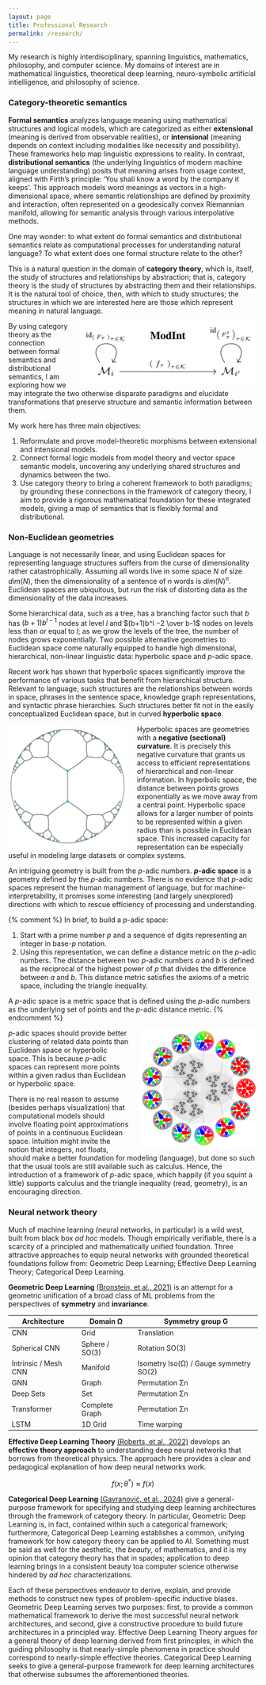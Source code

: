 ```yaml
---
layout: page
title: Professional Research
permalink: /research/
---
```


My research is highly interdisciplinary, spanning linguistics, mathematics, philosophy, and computer science. My domains of interest are in mathematical linguistics, theoretical deep learning, neuro-symbolic artificial intielligence, and philosophy of science.

### Category-theoretic semantics

**Formal semantics** analyzes language meaning using mathematical structures and logical models, which are categorized as either **extensional** (meaning is derived from observable realities), or **intensional** (meaning depends on context including modalities like necessity and possibility). These frameworks help map linguistic expressions to reality. In contrast, **distributional semantics** (the underlying linguistics of modern machine language understanding) posits that meaning arises from usage context, aligned with Firth’s principle: ‘You shall know a word by the company it keeps’. This approach models word meanings as vectors in a high-dimensional space, where semantic relationships are defined by proximity and interaction, often represented on a geodesically convex Riemannian manifold, allowing for semantic analysis through various interpolative methods.

One may wonder: to what extent do formal semantics and distributional semantics relate as computational processes for understanding natural language? To what extent does one formal structure relate to the other?

This is a natural question in the domain of **category theory**, which is, itself, the study of structures and relationships by abstraction; that is, category theory is the study of structures by abstracting them and their relationships. It is the natural tool of choice, then, with which to study structures; the structures in which we are interested here are those which represent meaning in natural language.

<img src="/assets/modint.PNG" alt="Category of formal models" style="float: right; margin-left: 20px; width: 360px;">

By using category theory as the connection between formal semantics and distributional semantics, I am exploring how we may integrate the two otherwise disparate paradigms and elucidate transformations that preserve structure and semantic information between them. 

My work here has three main objectives:

1. Reformulate and prove model-theoretic morphisms between extensional and intensional models.
2. Connect formal logic models from model theory and vector space semantic models, uncovering any underlying shared structures and dynamics between the two.
3. Use category theory to bring a coherent framework to both paradigms; by grounding these connections in the framework of category theory, I aim to provide a rigorous mathematical foundation for these integrated models, giving a map of semantics that is flexibly formal and distributional.

### Non-Euclidean geometries

Language is not necessarily linear, and using Euclidean spaces for representing language structures suffers from the curse of dimensionality rather catastrophically. Assuming all words live in some space $N$ of size $dim(N)$, then the dimensionality of a sentence of $n$ words is $dim(N)^n$. Euclidean spaces are ubiquitous, but run the risk of distorting data as the dimensionality of the data increases. 

Some hierarchical data, such as a tree, has a branching factor such that $b$ has $(b + 1)b^{l-1}$ nodes at level $l$ and $(b+1)b^l −2 \over b-1$ nodes on levels less than or equal to $l$; as we grow the levels of the tree, the number of nodes grows exponentially. Two possible alternative geometries to Euclidean space come naturally equipped to handle high dimensional, hierarchical, non-linear linguistic data: hyperbolic space and $p$-adic space.

Recent work has shown that hyperbolic spaces significantly improve the performance of various tasks that benefit from hierarchical structure. Relevant to language, such structures are the relationships between words in space, phrases in the sentence space, knowledge graph representations, and syntactic phrase hierarchies. Such structures better fit not in the easily conceptualized Euclidean space, but in curved **hyperbolic space**.

<img src="/assets/hyperbolic.png" alt="Hyperbolic space" style="float: left; margin-right: 20px; width: 240px;">

Hyperbolic spaces are geometries with a **negative (sectional) curvature**. It is precisely this negative curvature that grants us access to efficient representations of hierarchical and non-linear information. In hyperbolic space, the distance between points grows exponentially as we move away from a central point. Hyperbolic space allows for a larger number of points to be represented within a given radius than is possible in Euclidean space. This increased capacity for representation can be especially useful in modeling large datasets or complex systems.

An intriguing geometry is built from the $p$-adic numbers. **$p$-adic space** is a geometry defined by the $p$-adic numbers. There is no evidence that $p$-adic spaces represent the human management of language, but for machine-interpretability, it promises some interesting (and largely unexplored) directions with which to rescue efficiency of processing and understanding.

{% comment %}
In brief, to build a $p$-adic space:

1. Start with a prime number $p$ and a sequence of digits representing an integer in base-$p$ notation.
2. Using this representation, we can define a distance metric on the $p$-adic numbers. The distance between two $p$-adic numbers $a$ and $b$ is defined as the reciprocal of the highest power of $p$ that divides the difference between $a$ and $b$. This distance metric satisfies the axioms of a metric space, including the triangle inequality.

A $p$-adic space is a metric space that is defined using the $p$-adic numbers as the underlying set of points and the $p$-adic distance metric.
{% endcomment %}

<img src="/assets/padic.png" alt="3-adic space" style="float: right; margin-left: 20px; width: 240px;">

$p$-adic spaces should provide better clustering of related data points than Euclidean space or hyperbolic space. This is because $p$-adic spaces can represent more points within a given radius than Euclidean or hyperbolic space.

There is no real reason to assume (besides perhaps visualization) that computational models should involve floating point approximations of points in a continuous Euclidean space. Intuition might invite the notion that integers, not floats, should make a better foundation for modeling (language), but done so such that the usual tools are still available such as calculus. Hence, the introduction of a framework of $p$-adic space, which happily (if you squint a little) supports calculus and the triangle inequality (read, geometry), is an encouraging direction.

### Neural network theory

Much of machine learning (neural networks, in particular) is a wild west, built from black box _ad hoc_ models. Though empirically verifiable, there is a scarcity of a principled and mathematically unified foundation. Three attractive approaches to equip neural networks with grounded theoretical foundations follow from: Geometric Deep Learning; Effective Deep Learning Theory; Categorical Deep Learning.

**Geometric Deep Learning** [(Bronstein, et al., 2021)](https://arxiv.org/abs/2104.13478) is an attempt for a geometric unification of a broad class of ML problems from the perspectives of **symmetry** and **invariance**. 

| Architecture          | Domain Ω           | Symmetry group G                  |
|-----------------------|--------------------|----------------------------------|
| CNN                   | Grid               | Translation                       |
| Spherical CNN         | Sphere / SO(3)     | Rotation SO(3)                    |
| Intrinsic / Mesh CNN  | Manifold           | Isometry Iso(Ω) / Gauge symmetry SO(2) |
| GNN                   | Graph              | Permutation Σn                   |
| Deep Sets             | Set                | Permutation Σn                   |
| Transformer           | Complete Graph     | Permutation Σn                   |
| LSTM                  | 1D Grid            | Time warping                      |

**Effective Deep Learning Theory** [(Roberts, et al., 2022)](https://arxiv.org/abs/2106.10165) develops an **effective theory approach** to understanding deep neural networks that borrows from theoretical physics. The approach here provides a clear and pedagogical explanation of how deep neural networks work. 

$$f(x; θ^*) ≈ f (x)$$

**Categorical Deep Learning** [(Gavranović, et al., 2024)](https://arxiv.org/abs/2402.15332) give a general-purpose framework for specifying and studying deep learning architectures through the framework of category theory. In particular, Geometric Deep Learning is, in fact, contained within such a categorical framework; furthermore, Categorical Deep Learning establishes a common, unifying framework for how category theory can be applied to AI. Something must be said as well for the aesthetic, the _beauty_, of mathematics, and it is my opinion that category theory has that in spades; application to deep learning brings in a consistent beauty toa  computer science otherwise hindered by _ad hoc_ characterizations.

Each of these perspectives endeavor to derive, explain, and provide methods to construct new types of problem-specific inductive biases. Geometric Deep Learning serves two purposes: first, to provide a common mathematical framework to derive the most successful neural network architectures, and second, give a constructive procedure to build future architectures in a principled way. Effective Deep Learning Theory argues for a general theory of deep learning derived from first principles, in which the guiding philosophy is that nearly-simple phenomena in practice should correspond to nearly-simple effective theories. Categorical Deep Learning seeks to give a general-purpose framework for deep learning architectures that otherwise subsumes the afforementioned theories.


